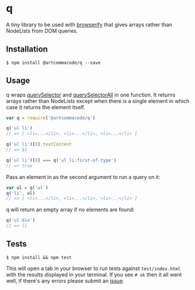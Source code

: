 # q
A tiny library to be used with [browserify](http://browserify.org) that gives arrays rather than NodeLists from DOM queries.

## Installation

```
$ npm install @artcommacode/q --save
```

## Usage

q wraps [querySelector](https://developer.mozilla.org/en-US/docs/Web/API/Document/querySelector) and [querySelectorAll](https://developer.mozilla.org/en-US/docs/Web/API/Document/querySelectorAll) in one function. It returns arrays rather than NodeLists except when there is a single element in which case it returns the element itself.

``` js
var q = require('@artcommacode/q')

q('ul li')
// => [ <li>...</li>, <li>...</li>, <li>...</li> ]

q('ul li')[0].textContent
// => $1

q('ul li')[0] === q('ul li:first-of-type')
// => true
```

Pass an element in as the second argument to run a query on it:

``` js
var ul = q('ul')
q('li', ul)
// => [ <li>...</li>, <li>...</li>, <li>...</li> ]
```

q will return an empty array if no elements are found:

``` js
q('ul div')
// => []
```

## Tests

```
$ npm install && npm test
```

This will open a tab in your browser to run tests against `test/index.html` with the results displayed in your terminal. If you see `# ok` then it all went well, if there's any errors please submit an [issue](https://github.com/artcommacode/q/issues).
